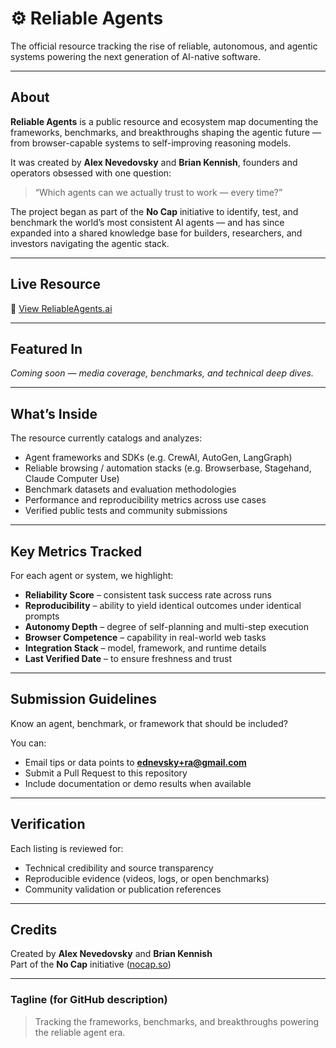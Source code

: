 # ⚙️ Reliable Agents

The official resource tracking the rise of reliable, autonomous, and agentic systems powering the next generation of AI-native software.

---

## About

**Reliable Agents** is a public resource and ecosystem map documenting the frameworks, benchmarks, and breakthroughs shaping the agentic future — from browser-capable systems to self-improving reasoning models.

It was created by **Alex Nevedovsky** and **Brian Kennish**, founders and operators obsessed with one question:

> “Which agents can we actually trust to work — every time?”

The project began as part of the **No Cap** initiative to identify, test, and benchmark the world’s most consistent AI agents — and has since expanded into a shared knowledge base for builders, researchers, and investors navigating the agentic stack.

---

## Live Resource

🔗 [View ReliableAgents.ai](https://reliableagents.ai)

---

## Featured In

_Coming soon — media coverage, benchmarks, and technical deep dives._

---

## What’s Inside

The resource currently catalogs and analyzes:

- Agent frameworks and SDKs (e.g. CrewAI, AutoGen, LangGraph)
- Reliable browsing / automation stacks (e.g. Browserbase, Stagehand, Claude Computer Use)
- Benchmark datasets and evaluation methodologies
- Performance and reproducibility metrics across use cases
- Verified public tests and community submissions

---

## Key Metrics Tracked

For each agent or system, we highlight:

- **Reliability Score** – consistent task success rate across runs  
- **Reproducibility** – ability to yield identical outcomes under identical prompts  
- **Autonomy Depth** – degree of self-planning and multi-step execution  
- **Browser Competence** – capability in real-world web tasks  
- **Integration Stack** – model, framework, and runtime details  
- **Last Verified Date** – to ensure freshness and trust  

---

## Submission Guidelines

Know an agent, benchmark, or framework that should be included?

You can:

- Email tips or data points to **[ednevsky+ra@gmail.com](mailto:ednevsky+ra@gmail.com)**
- Submit a Pull Request to this repository
- Include documentation or demo results when available

---

## Verification

Each listing is reviewed for:

- Technical credibility and source transparency  
- Reproducible evidence (videos, logs, or open benchmarks)  
- Community validation or publication references  

---

## Credits

Created by **Alex Nevedovsky** and **Brian Kennish**  
Part of the **No Cap** initiative ([nocap.so](https://nocap.so))

---

### Tagline (for GitHub description)

> Tracking the frameworks, benchmarks, and breakthroughs powering the reliable agent era.
